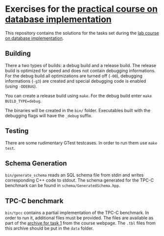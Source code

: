 # Exercises for the [practical course on database implementation](http://www-db.in.tum.de/teaching/ws1516/imlab/index.shtml)

This repository contains the solutions for the tasks set during the [lab course on database implementation](http://www-db.in.tum.de/teaching/ws1516/imlab/index.shtml).

## Building

There a two types of builds: a debug build and a release build.
The release build is optimized for speed and does not contain debugging informations.
For the debug build all optimizations are turned off (`-O0`), debugging informations (`-g3`) are created and special debugging code is enabled (using `-DDEBUG`).

You can create a release build using `make`. For the debug build enter `make BUILD_TYPE=debug`.

The binaries will be created in the `bin/` folder.
Executables built with the debugging flags will have the `_debug` suffix.

## Testing

There are some rudimentary GTest testcases. In order to run them use `make test`.

## Schema Generation

`bin/generate_schema` reads an SQL schema file from stdin and writes corresponding C++ code to stdout. The schema generated for the TPC-C benchmark can be found in `schema/GeneratedSchema.hpp`.

## TPC-C benchmark

`bin/tpcc` contains a partial implementation of the TPC-C benchmark. In order to run it, additional files must be provided. The files are available as part of the [archive for task 1](www-db.in.tum.de/teaching/ws1516/imlab/task1.tgz) from the course webpage. The `.tbl` files from this archive should be put in the `data` folder.
